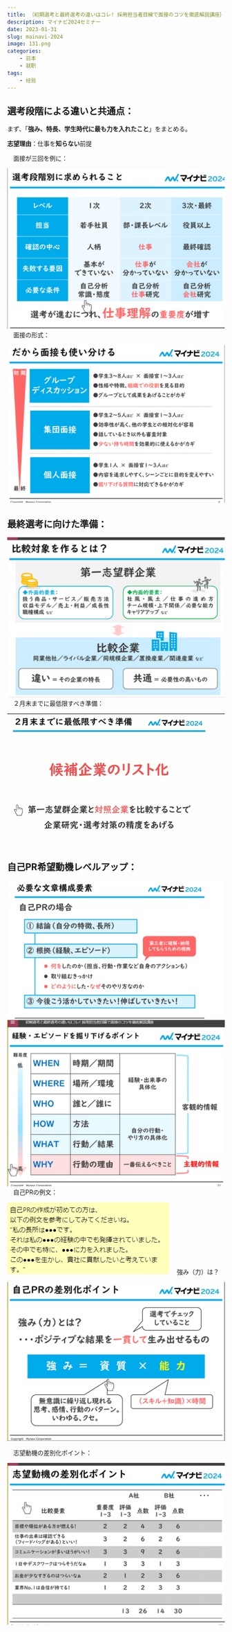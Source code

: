```yaml
---
title: ｛初期選考と最終選考の違いはコレ! 採用担当者目線で面接のコツを徹底解説講座｝
description: マイナビ2024セミナー
date: 2023-01-31
slug: mainavi-2024
image: 131.png
categories:
    - 日本
    - 就职
tags:
    - 经验
---
```

## 選考段階による違いと共通点：

まず、「**強み、特長、学生時代に最も力を入れたこと**」をまとめる。

**志望理由**：仕事を**知らない**前提

&emsp;面接が三回を例に：

![選考段階](1.png)
&emsp;面接の形式：

![面接の形](2.png)
## 最終選考に向けた準備：
![最終選考](3.png)
&emsp;２月末までに最低限すべき準備：

![準備](4.png)
## 自己PR希望動機レベルアップ：
![自己PR](5.png)
![エピソード](6.png)
&emsp;自己PRの例文：

![例文](7.png)
&emsp;強み（力）は？

![強み](8.png)

&emsp;志望動機の差別化ポイント：

![志望動機](9.png)
